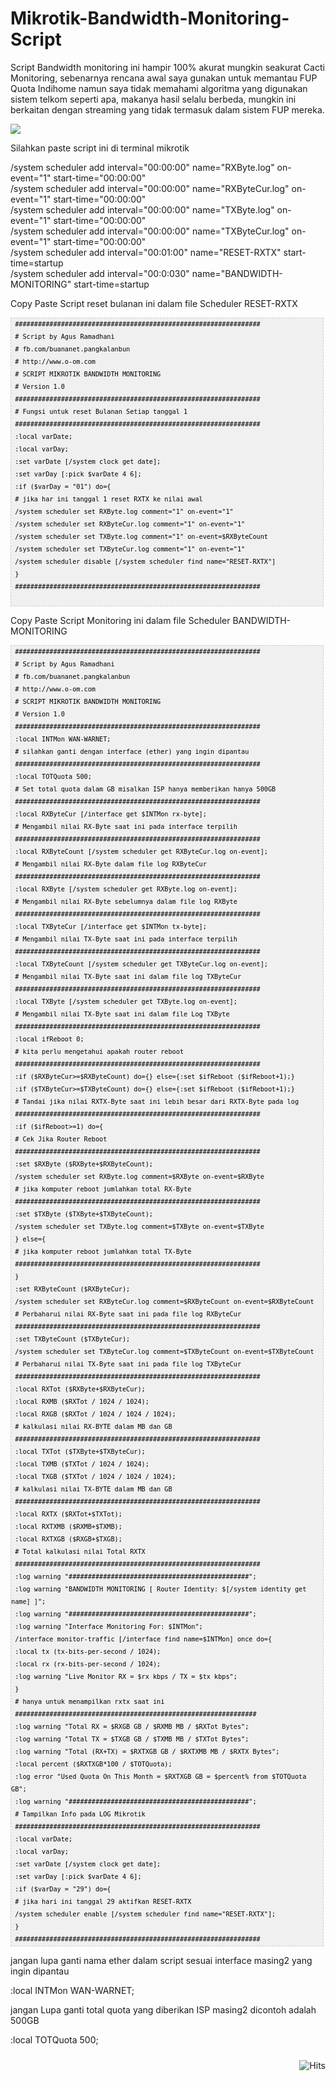 # Mikrotik-Bandwidth-Monitoring-Script

Script Bandwidth monitoring ini hampir 100% akurat mungkin seakurat Cacti Monitoring, sebenarnya rencana awal saya gunakan untuk memantau FUP Quota Indihome namun saya tidak memahami algoritma yang digunakan sistem telkom seperti apa, makanya hasil selalu berbeda, mungkin ini berkaitan dengan streaming yang tidak termasuk dalam sistem FUP mereka.

<img border="0" src="https://1.bp.blogspot.com/-9Ca00h6F6uY/WUYPRFA-GiI/AAAAAAAAAa8/djdMN-OkxcAY1HtJMLCdccx9n2I70JViwCLcBGAs/s1600/mikrotik%2Bbandwidth%2Bmonitoring%2Bscript.png" />

Silahkan paste script ini di terminal mikrotik

/system scheduler add interval="00:00:00" name="RXByte.log" on-event="1" start-time="00:00:00"  
 /system scheduler add interval="00:00:00" name="RXByteCur.log" on-event="1" start-time="00:00:00"  
 /system scheduler add interval="00:00:00" name="TXByte.log" on-event="1" start-time="00:00:00"  
 /system scheduler add interval="00:00:00" name="TXByteCur.log" on-event="1" start-time="00:00:00"  
 /system scheduler add interval="00:01:00" name="RESET-RXTX" start-time=startup  
 /system scheduler add interval="00:0:030" name="BANDWIDTH-MONITORING" start-time=startup  

Copy Paste Script reset bulanan ini dalam file Scheduler RESET-RXTX

<pre  style="font-family:arial;font-size:12px;border:1px dashed #CCCCCC;width:99%;height:auto;overflow:auto;background:#f0f0f0;;background-image:URL(http://2.bp.blogspot.com/_z5ltvMQPaa8/SjJXr_U2YBI/AAAAAAAAAAM/46OqEP32CJ8/s320/codebg.gif);padding:0px;color:#000000;text-align:left;line-height:20px;">
<code style="color:#000000;word-wrap:normal;"> ################################################################  
 # Script by Agus Ramadhani  
 # fb.com/buananet.pangkalanbun  
 # http://www.o-om.com  
 # SCRIPT MIKROTIK BANDWIDTH MONITORING  
 # Version 1.0  
 ################################################################  
 # Fungsi untuk reset Bulanan Setiap tanggal 1  
 ################################################################  
 :local varDate;  
 :local varDay;  
 :set varDate [/system clock get date];  
 :set varDay [:pick $varDate 4 6];  
 :if ($varDay = "01") do={   
 # jika har ini tanggal 1 reset RXTX ke nilai awal  
 /system scheduler set RXByte.log comment="1" on-event="1"  
 /system scheduler set RXByteCur.log comment="1" on-event="1"  
 /system scheduler set TXByte.log comment="1" on-event=$RXByteCount  
 /system scheduler set TXByteCur.log comment="1" on-event="1"  
 /system scheduler disable [/system scheduler find name="RESET-RXTX"]  
 }  
 ################################################################  
 </code></pre>
 
 Copy Paste Script Monitoring ini dalam file Scheduler BANDWIDTH-MONITORING
 
 <pre  style="font-family:arial;font-size:12px;border:1px dashed #CCCCCC;width:99%;height:auto;overflow:auto;background:#f0f0f0;;background-image:URL(http://2.bp.blogspot.com/_z5ltvMQPaa8/SjJXr_U2YBI/AAAAAAAAAAM/46OqEP32CJ8/s320/codebg.gif);padding:0px;color:#000000;text-align:left;line-height:20px;"><code style="color:#000000;word-wrap:normal;"> ################################################################  
 # Script by Agus Ramadhani  
 # fb.com/buananet.pangkalanbun  
 # http://www.o-om.com  
 # SCRIPT MIKROTIK BANDWIDTH MONITORING  
 # Version 1.0  
 ################################################################  
 :local INTMon WAN-WARNET;  
 # silahkan ganti dengan interface (ether) yang ingin dipantau  
 ################################################################  
 :local TOTQuota 500;  
 # Set total quota dalam GB misalkan ISP hanya memberikan hanya 500GB  
 ################################################################  
 :local RXByteCur [/interface get $INTMon rx-byte];  
 # Mengambil nilai RX-Byte saat ini pada interface terpilih  
 ################################################################  
 :local RXByteCount [/system scheduler get RXByteCur.log on-event];  
 # Mengambil nilai RX-Byte dalam file log RXByteCur  
 ################################################################  
 :local RXByte [/system scheduler get RXByte.log on-event];  
 # Mengambil nilai RX-Byte sebelumnya dalam file log RXByte  
 ################################################################  
 :local TXByteCur [/interface get $INTMon tx-byte];  
 # Mengambil nilai TX-Byte saat ini pada interface terpilih  
 ################################################################  
 :local TXByteCount [/system scheduler get TXByteCur.log on-event];  
 # Mengambil nilai TX-Byte saat ini dalam file log TXByteCur  
 ################################################################  
 :local TXByte [/system scheduler get TXByte.log on-event];  
 # Mengambil nilai TX-Byte saat ini dalam file Log TXByte  
 ################################################################  
 :local ifReboot 0;  
 # kita perlu mengetahui apakah router reboot   
 ################################################################  
 :if ($RXByteCur&gt;=$RXByteCount) do={} else={:set $ifReboot ($ifReboot+1);}  
 :if ($TXByteCur&gt;=$TXByteCount) do={} else={:set $ifReboot ($ifReboot+1);}  
 # Tandai jika nilai RXTX-Byte saat ini lebih besar dari RXTX-Byte pada log  
 ################################################################  
 :if ($ifReboot&gt;=1) do={  
 # Cek Jika Router Reboot  
 ################################################################  
 :set $RXByte ($RXByte+$RXByteCount);  
 /system scheduler set RXByte.log comment=$RXByte on-event=$RXByte  
 # jika komputer reboot jumlahkan total RX-Byte  
 ################################################################  
 :set $TXByte ($TXByte+$TXByteCount);  
 /system scheduler set TXByte.log comment=$TXByte on-event=$TXByte  
 } else={  
 # jika komputer reboot jumlahkan total TX-Byte  
 ################################################################  
 }  
 :set RXByteCount ($RXByteCur);  
 /system scheduler set RXByteCur.log comment=$RXByteCount on-event=$RXByteCount  
 # Perbaharui nilai RX-Byte saat ini pada file log RXByteCur  
 ################################################################  
 :set TXByteCount ($TXByteCur);  
 /system scheduler set TXByteCur.log comment=$TXByteCount on-event=$TXByteCount  
 # Perbaharui nilai TX-Byte saat ini pada file log TXByteCur  
 ################################################################  
 :local RXTot ($RXByte+$RXByteCur);  
 :local RXMB ($RXTot / 1024 / 1024);  
 :local RXGB ($RXTot / 1024 / 1024 / 1024);  
 # kalkulasi nilai RX-BYTE dalam MB dan GB  
 ################################################################  
 :local TXTot ($TXByte+$TXByteCur);  
 :local TXMB ($TXTot / 1024 / 1024);  
 :local TXGB ($TXTot / 1024 / 1024 / 1024);  
 # kalkulasi nilai TX-BYTE dalam MB dan GB  
 ################################################################  
 :local RXTX ($RXTot+$TXTot);  
 :local RXTXMB ($RXMB+$TXMB);  
 :local RXTXGB ($RXGB+$TXGB);  
 # Total kalkulasi nilai Total RXTX  
 ################################################################  
 :log warning "###############################################";  
 :log warning "BANDWIDTH MONITORING [ Router Identity: $[/system identity get name] ]";  
 :log warning "###############################################";  
 :log warning "Interface Monitoring For: $INTMon";  
 /interface monitor-traffic [/interface find name=$INTMon] once do={  
 :local tx (tx-bits-per-second / 1024);  
 :local rx (rx-bits-per-second / 1024);  
 :log warning "Live Monitor RX = $rx kbps / TX = $tx kbps";  
 }  
 # hanya untuk menampilkan rxtx saat ini  
 ###############################################################  
 :log warning "Total RX = $RXGB GB / $RXMB MB / $RXTot Bytes";  
 :log warning "Total TX = $TXGB GB / $TXMB MB / $TXTot Bytes";  
 :log warning "Total (RX+TX) = $RXTXGB GB / $RXTXMB MB / $RXTX Bytes";  
 :local percent ($RXTXGB*100 / $TOTQuota);  
 :log error "Used Quota On This Month = $RXTXGB GB = $percent% from $TOTQuota GB";  
 :log warning "###############################################";  
 # Tampilkan Info pada LOG Mikrotik   
 ################################################################  
 :local varDate;  
 :local varDay;  
 :set varDate [/system clock get date];  
 :set varDay [:pick $varDate 4 6];  
 :if ($varDay = "29") do={   
 # jika hari ini tanggal 29 aktifkan RESET-RXTX  
 /system scheduler enable [/system scheduler find name="RESET-RXTX"];  
 }  
 ################################################################  
</code></pre>

jangan lupa ganti nama ether dalam script sesuai interface masing2 yang ingin dipantau

:local INTMon WAN-WARNET;

jangan Lupa ganti total quota yang diberikan ISP masing2 dicontoh adalah 500GB

:local TOTQuota 500;


<img style="float:right; padding-top:10px" src="https://hits.seeyoufarm.com/api/count/incr/badge.svg?url=https%3A%2F%2Fbuananetpbun.github.io%2F&count_bg=%23C83D3D&title_bg=%23555555&icon=&icon_color=%23E7E7E7&title=hits&edge_flat=false" alt="Hits"/>
